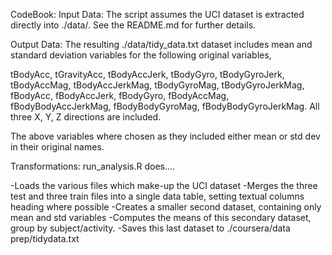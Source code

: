 CodeBook:
Input Data:
The script assumes the UCI dataset is extracted directly into ./data/. See the README.md for further details.

Output Data:
The resulting ./data/tidy_data.txt dataset includes mean and standard deviation variables for the following original variables,

tBodyAcc, tGravityAcc, tBodyAccJerk, tBodyGyro, tBodyGyroJerk, tBodyAccMag, tBodyAccJerkMag, tBodyGyroMag, tBodyGyroJerkMag, fBodyAcc, fBodyAccJerk, fBodyGyro, fBodyAccMag, fBodyBodyAccJerkMag, fBodyBodyGyroMag, fBodyBodyGyroJerkMag. All three X, Y, Z directions are included.

The above variables where chosen as they included either mean or std dev in their original names.

Transformations:
run_analysis.R does....

-Loads the various files which make-up the UCI dataset
-Merges the three test and three train files into a single data table, setting textual columns heading where possible
-Creates a smaller second dataset, containing only mean and std variables
-Computes the means of this secondary dataset, group by subject/activity.
-Saves this last dataset to ./coursera/data prep/tidydata.txt